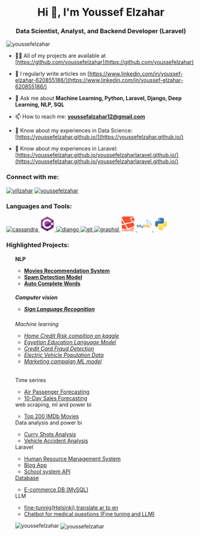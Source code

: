 <h1 align="center">Hi 👋, I'm Youssef Elzahar</h1>
<h3 align="center">Data Scientist, Analyst, and Backend Developer (Laravel)</h3>

<p align="left"> <img src="https://komarev.com/ghpvc/?username=youssefelzahar&label=Profile%20views&color=0e75b6&style=flat" alt="youssefelzahar" /> </p>

- 👨‍💻 All of my projects are available at [https://github.com/youssefelzahar](https://github.com/youssefelzahar)

- 📝 I regularly write articles on [https://www.linkedin.com/in/youssef-elzahar-620855186/](https://www.linkedin.com/in/youssef-elzahar-620855186/)

- 💬 Ask me about **Machine Learning, Python, Laravel, Django, Deep Learning, NLP, SQL**

- 📫 How to reach me: **youssefalzahar12@gmail.com**

- 📄 Know about my experiences in Data Science: [https://youssefelzahar.github.io/](https://youssefelzahar.github.io/)  
- 📄 Know about my experiences in Laravel: [https://youssefelzahar.github.io/youssefelzaharlaravel.github.io/](https://youssefelzahar.github.io/youssefelzaharlaravel.github.io/)

<h3 align="left">Connect with me:</h3>
<p align="left">
<a href="https://twitter.com/yillzahar" target="blank"><img align="center" src="https://raw.githubusercontent.com/rahuldkjain/github-profile-readme-generator/master/src/images/icons/Social/twitter.svg" alt="yillzahar" height="30" width="40" /></a>
<a href="https://kaggle.com/youssefelzahar" target="blank"><img align="center" src="https://raw.githubusercontent.com/rahuldkjain/github-profile-readme-generator/master/src/images/icons/Social/kaggle.svg" alt="youssefelzahar" height="30" width="40" /></a>
</p>

<h3 align="left">Languages and Tools:</h3>
<p align="left">
  <a href="https://cassandra.apache.org/" target="_blank" rel="noreferrer"> <img src="https://www.vectorlogo.zone/logos/apache_cassandra/apache_cassandra-icon.svg" alt="cassandra" width="40" height="40"/> </a>
  <a href="https://www.w3schools.com/cs/" target="_blank" rel="noreferrer"> <img src="https://raw.githubusercontent.com/devicons/devicon/master/icons/csharp/csharp-original.svg" alt="csharp" width="40" height="40"/> </a>
  <a href="https://www.djangoproject.com/" target="_blank" rel="noreferrer"> <img src="https://cdn.worldvectorlogo.com/logos/django.svg" alt="django" width="40" height="40"/> </a>
  <a href="https://git-scm.com/" target="_blank" rel="noreferrer"> <img src="https://www.vectorlogo.zone/logos/git-scm/git-scm-icon.svg" alt="git" width="40" height="40"/> </a>
  <a href="https://graphql.org" target="_blank" rel="noreferrer"> <img src="https://www.vectorlogo.zone/logos/graphql/graphql-icon.svg" alt="graphql" width="40" height="40"/> </a>
  <a href="https://laravel.com/" target="_blank" rel="noreferrer"> <img src="https://raw.githubusercontent.com/devicons/devicon/master/icons/laravel/laravel-plain-wordmark.svg" alt="laravel" width="40" height="40"/> </a>
  <a href="https://www.mysql.com/" target="_blank" rel="noreferrer"> <img src="https://raw.githubusercontent.com/devicons/devicon/master/icons/mysql/mysql-original-wordmark.svg" alt="mysql" width="40" height="40"/> </a>
  <a href="https://www.python.org" target="_blank" rel="noreferrer"> <img src="https://raw.githubusercontent.com/devicons/devicon/master/icons/python/python-original.svg" alt="python" width="40" height="40"/> </a>
</p>

<h3 align="left">Highlighted Projects:</h3>
<ul>
  <h4>NLP
    <ul>
  <li><a href="https://github.com/youssefelzahar/movies_recomdendations">Movies Recommendation System</a></li>
  <li><a href="https://github.com/youssefelzahar/spam_detection_model">Spam Detection Model</a></li>
  <li><a href="https://github.com/youssefelzahar/auto_complete">Auto Complete Words</a></li>    
    </ul>
  </h4>
  <h5>Computer vision
    <ul>
  <li><a href="https://github.com/youssefelzahar/signlanguage">Sign Language Recognition</a></li>
    </ul>
  </h5>
  <h6> Machine learning
    <ul>
   <li><a href="https://github.com/youssefelzahar/Home_Credit_Risk">Home Credit Risk compition on kaggle</a></li>   
  <li><a href="https://github.com/youssefelzahar/EGY_Education_model_EDA">Egyptian Education Language Model</a></li>
  <li><a href="https://github.com/youssefelzahar/-credit-card-fraud-detection">Credit Card Fraud Detection</a></li>
  <li><a href="https://github.com/youssefelzahar/youssefelzahar-Electric-Vehicle-Population-Data">Electric Vehicle Population Data </a></li>
  <li><a href="https://github.com/youssefelzahar/Marketing_campaign_ML_model">Marketing campaign ML model </a></li>    
    </ul>
  </h6>
  <h7>Time serires
    <ul>
  <li><a href="https://github.com/youssefelzahar/AirPassanger_time_series">Air Passenger Forecasting</a></li>
  <li><a href="https://github.com/youssefelzahar/Forecasting_Sales">10-Day Sales Forecasting</a></li>
    </ul>
  </h7>
  <h8> web scraping, ml and power bi
    <ul>
  <li><a href="https://github.com/youssefelzahar/top-205-movies-in-imdb">Top 200 IMDb Movies</a></li>
    </ul>
  </h8>
  <h9> Data analysis and power bi
    <ul>
  <li><a href="https://github.com/youssefelzahar/curry-shots-analysis">Curry Shots Analysis</a></li>
  <li><a href="https://github.com/youssefelzahar/Analysis-of-Vehicle-Accident-in-SQL">Vehicle Accident Analysis</a></li>
    </ul>
  </h9>
  <h10>Laravel
    <ul>
  <li><a href="https://github.com/youssefelzahar/HRMS">Human Resource Management System</a></li>
  <li><a href="https://github.com/youssefelzahar/blog-app">Blog App</a></li>
  <li><a href="https://github.com/youssefelzahar/school_system_laravel_api">School system API</li>    
    </ul>
  </h10>
  <h11> Database
    <ul>
  <li><a href="https://github.com/youssefelzahar/EcomDB">E-commerce DB (MySQL)</a></li>
    </ul>
  </h11>
  <h12>LLM
    <ul>
      <li><a href="https://github.com/youssefelzahar/fine-tunnig-Helsinki-translate-ar-to-en">fine-tunnig(Helsinki) translate ar to en</a>
      <li><a href="https://github.com/youssefelzahar/Chatbot_finetuning">Chatbot for medical questions (Fine tuning and LLM)</a></li>  
</li>
  </h12>  
</ul>

<p><img align="left" src="https://github-readme-stats.vercel.app/api/top-langs?username=youssefelzahar&show_icons=true&locale=en&layout=compact" alt="youssefelzahar" /></p>

<p>&nbsp;<img align="center" src="https://github-readme-stats.vercel.app/api?username=youssefelzahar&show_icons=true&locale=en" alt="youssefelzahar" /></p>
